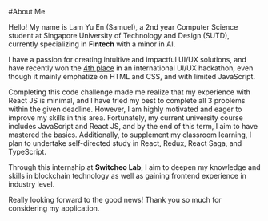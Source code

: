 #About Me

Hello! My name is Lam Yu En (Samuel), a 2nd year Computer Science student at Singapore University of Technology and Design (SUTD), currently specializing in **Fintech** with a minor in AI. 

I have a passion for creating intuitive and impactful UI/UX solutions, and have recently won the <u>4th place</u> in an international UI/UX hackathon, even though it mainly emphatize on HTML and CSS, and with limited JavaScript. 

Completing this code challenge made me realize that my experience with React JS is minimal, and I have tried my best to complete all 3 problems within the given deadline. However, I am highly motivated and eager to improve my skills in this area. Fortunately, my current university course includes JavaScript and React JS, and by the end of this term, I aim to have mastered the basics. Additionally, to supplement my classroom learning, I plan to undertake self-directed study in React, Redux, React Saga, and TypeScript.

Through this internship at **Switcheo Lab**, I aim to deepen my knowledge and skills in blockchain technology as well as gaining frontend experience in industry level. 

Really looking forward to the good news! Thank you so much for considering my application.
